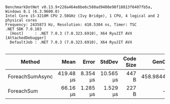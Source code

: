 ```

BenchmarkDotNet v0.13.9+228a464e8be6c580ad9408e98f18813f6407fb5a, Windows 8.1 (6.3.9600.0)
Intel Core i5-3210M CPU 2.50GHz (Ivy Bridge), 1 CPU, 4 logical and 2 physical cores
Frequency: 2435873 Hz, Resolution: 410.5304 ns, Timer: TSC
.NET SDK 7.0.103
  [Host]     : .NET 7.0.3 (7.0.323.6910), X64 RyuJIT AVX [AttachedDebugger]
  DefaultJob : .NET 7.0.3 (7.0.323.6910), X64 RyuJIT AVX


```
| Method          | Mean      | Error    | StdDev    | Code Size | Gen0     | Allocated |
|---------------- |----------:|---------:|----------:|----------:|---------:|----------:|
| ForeachSumAsync | 419.48 μs | 8.354 μs | 10.565 μs |     447 B | 458.9844 |  720040 B |
| ForeachSum      |  66.16 μs | 1.285 μs |  1.529 μs |     227 B |        - |      40 B |
